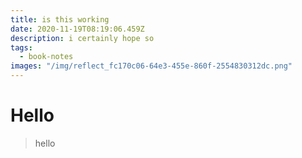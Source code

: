```yaml
---
title: is this working
date: 2020-11-19T08:19:06.459Z
description: i certainly hope so
tags:
  - book-notes
images: "/img/reflect_fc170c06-64e3-455e-860f-2554830312dc.png"
---
```

# Hello


> hello